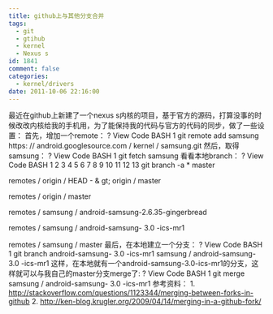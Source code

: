 ```yaml
---
title: github上与其他分支合并
tags:
  - git
  - gtihub
  - kernel
  - Nexus s
id: 1841
comment: false
categories:
  - kernel/drivers
date: 2011-10-06 22:16:00
---
```


最近在github上新建了一个nexus s内核的项目，基于官方的源码，打算没事的时候改改内核给我的手机用，为了能保持我的代码与官方的代码的同步，做了一些设置：
首先，增加一个remote：
?
View Code
BASH
1
git
remote add samsung https:
//
android.googlesource.com
/
kernel
/
samsung.git
然后，取得samsung：
?
View Code
BASH
1
git
fetch samsung
看看本地branch：
?
View Code
BASH
1
2
3
4
5
6
7
8
9
10
11
12
13
git
branch
-a
*
master

remotes
/
origin
/
HEAD -
&
gt; origin
/
master

remotes
/
origin
/
master

remotes
/
samsung
/
android-samsung-2.6.35-gingerbread

remotes
/
samsung
/
android-samsung-
3.0
-ics-mr1

remotes
/
samsung
/
master
最后，在本地建立一个分支：
?
View Code
BASH
1
git
branch android-samsung-
3.0
-ics-mr1 samsung
/
android-samsung-
3.0
-ics-mr1
这样，在本地就有一个android-samsung-3.0-ics-mr1的分支，这样就可以与我自己的master分支merge了:
?
View Code
BASH
1
git
merge samsung
/
android-samsung-
3.0
-ics-mr1
参考资料：
1\. http://stackoverflow.com/questions/1123344/merging-between-forks-in-github
2\. http://ken-blog.krugler.org/2009/04/14/merging-in-a-github-fork/